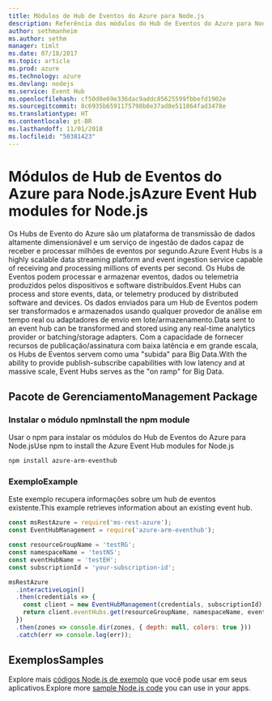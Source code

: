 ```yaml
---
title: Módulos de Hub de Eventos do Azure para Node.js
description: Referência dos módulos do Hub de Eventos do Azure para Node.js
author: sethmanheim
ms.author: sethm
manager: timlt
ms.date: 07/18/2017
ms.topic: article
ms.prod: azure
ms.technology: azure
ms.devlang: nodejs
ms.service: Event Hub
ms.openlocfilehash: cf50d0e69e336dac9addc85625599fbbefd1902e
ms.sourcegitcommit: 8c6935b6591175798b8e37ad0e511864fad3478e
ms.translationtype: HT
ms.contentlocale: pt-BR
ms.lasthandoff: 11/01/2018
ms.locfileid: "50381423"
---
```

# <a name="azure-event-hub-modules-for-nodejs"></a><span data-ttu-id="16413-103">Módulos de Hub de Eventos do Azure para Node.js</span><span class="sxs-lookup"><span data-stu-id="16413-103">Azure Event Hub modules for Node.js</span></span>

<span data-ttu-id="16413-104">Os Hubs de Evento do Azure são um plataforma de transmissão de dados altamente dimensionável e um serviço de ingestão de dados capaz de receber e processar milhões de eventos por segundo.</span><span class="sxs-lookup"><span data-stu-id="16413-104">Azure Event Hubs is a highly scalable data streaming platform and event ingestion service capable of receiving and processing millions of events per second.</span></span> <span data-ttu-id="16413-105">Os Hubs de Eventos podem processar e armazenar eventos, dados ou telemetria produzidos pelos dispositivos e software distribuídos.</span><span class="sxs-lookup"><span data-stu-id="16413-105">Event Hubs can process and store events, data, or telemetry produced by distributed software and devices.</span></span> <span data-ttu-id="16413-106">Os dados enviados para um Hub de Eventos podem ser transformados e armazenados usando qualquer provedor de análise em tempo real ou adaptadores de envio em lote/armazenamento.</span><span class="sxs-lookup"><span data-stu-id="16413-106">Data sent to an event hub can be transformed and stored using any real-time analytics provider or batching/storage adapters.</span></span> <span data-ttu-id="16413-107">Com a capacidade de fornecer recursos de publicação/assinatura com baixa latência e em grande escala, os Hubs de Eventos servem como uma "subida" para Big Data.</span><span class="sxs-lookup"><span data-stu-id="16413-107">With the ability to provide publish-subscribe capabilities with low latency and at massive scale, Event Hubs serves as the "on ramp" for Big Data.</span></span>

## <a name="management-package"></a><span data-ttu-id="16413-108">Pacote de Gerenciamento</span><span class="sxs-lookup"><span data-stu-id="16413-108">Management Package</span></span>

### <a name="install-the-npm-module"></a><span data-ttu-id="16413-109">Instalar o módulo npm</span><span class="sxs-lookup"><span data-stu-id="16413-109">Install the npm module</span></span> 

<span data-ttu-id="16413-110">Usar o npm para instalar os módulos do Hub de Eventos do Azure para Node.js</span><span class="sxs-lookup"><span data-stu-id="16413-110">Use npm to install the Azure Event Hub modules for Node.js</span></span>

```bash
npm install azure-arm-eventhub
```

### <a name="example"></a><span data-ttu-id="16413-111">Exemplo</span><span class="sxs-lookup"><span data-stu-id="16413-111">Example</span></span>

<span data-ttu-id="16413-112">Este exemplo recupera informações sobre um hub de eventos existente.</span><span class="sxs-lookup"><span data-stu-id="16413-112">This example retrieves information about an existing event hub.</span></span>

```javascript
const msRestAzure = require('ms-rest-azure');
const EventHubManagement = require('azure-arm-eventhub');

const resourceGroupName = 'testRG';
const namespaceName = 'testNS';
const eventHubName = 'testEH';
const subscriptionId = 'your-subscription-id';

msRestAzure
  .interactiveLogin()
  .then(credentials => {
    const client = new EventHubManagement(credentials, subscriptionId);
    return client.eventHubs.get(resourceGroupName, namespaceName, eventHubName);
  })
  .then(zones => console.dir(zones, { depth: null, colors: true }))
  .catch(err => console.log(err));
```

## <a name="samples"></a><span data-ttu-id="16413-113">Exemplos</span><span class="sxs-lookup"><span data-stu-id="16413-113">Samples</span></span>

<span data-ttu-id="16413-114">Explore mais [códigos Node.js de exemplo](https://azure.microsoft.com/resources/samples/?platform=nodejs) que você pode usar em seus aplicativos.</span><span class="sxs-lookup"><span data-stu-id="16413-114">Explore more [sample Node.js code](https://azure.microsoft.com/resources/samples/?platform=nodejs) you can use in your apps.</span></span>
